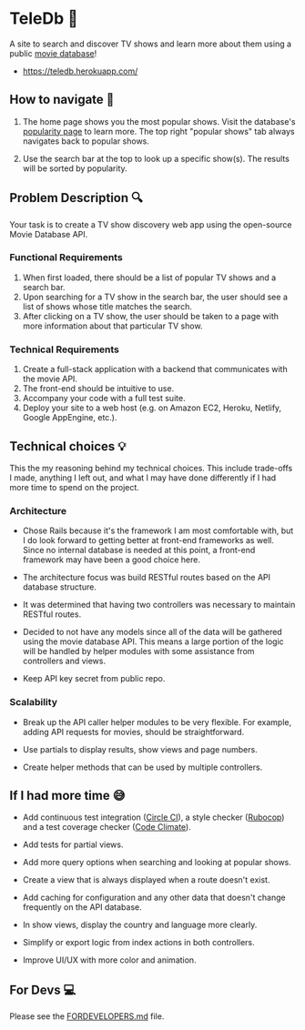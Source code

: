 # TeleDb :movie_camera:
A site to search and discover TV shows and learn more about them using a public [movie database](https://developers.themoviedb.org/3/getting-started)!

* https://teledb.herokuapp.com/

## How to navigate :ocean:
1. The home page shows you the most popular shows.
Visit the database's [popularity page](https://developers.themoviedb.org/3/getting-started/popularity) to learn more. The top right "popular shows" tab always navigates back to popular shows.

2. Use the search bar at the top to look up a specific show(s). The results will be sorted by popularity.

## Problem Description :mag:

Your task is to create a TV show discovery web app using the open-source Movie Database API.

### Functional Requirements
1. When first loaded, there should be a list of popular TV shows and a search bar.
2. Upon searching for a TV show in the search bar, the user should see a list of shows whose title matches the search.
3. After clicking on a TV show, the user should be taken to a page with more information about that particular TV show.

### Technical Requirements
1. Create a full-stack application with a backend that communicates with the movie API.
2. The front-end should be intuitive to use.
3. Accompany your code with a full test suite.
4. Deploy your site to a web host (e.g. on Amazon EC2, Heroku, Netlify, Google AppEngine, etc.).

## Technical choices :bulb:
This the my reasoning behind my technical choices. This include trade-offs I made, anything I left out, and what I may have done differently if I had more time to spend on the project.

### Architecture

* Chose Rails because it's the framework I am most comfortable with, but I do look forward to getting better at front-end frameworks as well. Since no internal database is needed at this point, a front-end framework may have been a good choice here.

* The architecture focus was build RESTful routes based on the API database structure.

* It was determined that having two controllers was necessary to maintain RESTful routes.

* Decided to not have any models since all of the data will be gathered using the movie database API. This means a large portion of the logic will be handled by helper modules with some assistance from controllers and views.

* Keep API key secret from public repo.

### Scalability
* Break up the API caller helper modules to be very flexible. For example, adding API requests for movies, should be straightforward.

* Use partials to display results, show views and page numbers.

* Create helper methods that can be used by multiple controllers.

## If I had more time :sweat_smile:

* Add continuous test integration ([Circle CI](https://circleci.com/)), a style checker ([Rubocop](https://github.com/rubocop-hq/rubocop)) and a test coverage checker ([Code Climate](https://codeclimate.com/)).

* Add tests for partial views.

* Add more query options when searching and looking at popular shows.

* Create a view that is always displayed when a route doesn't exist.

* Add caching for configuration and any other data that doesn't change frequently on the API database.

* In show views, display the country and language more clearly.

* Simplify or export logic from index actions in both controllers.

* Improve UI/UX with more color and animation.

## For Devs :computer:
Please see the [FORDEVELOPERS.md](FORDEVELOPERS.md) file.
